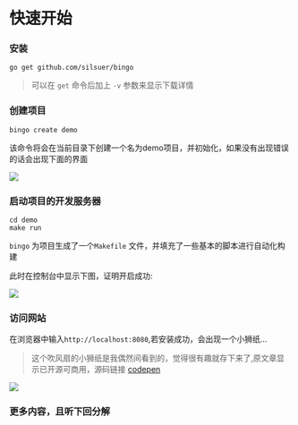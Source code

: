 # 快速开始

### 安装

```
go get github.com/silsuer/bingo
```


> 可以在 `get` 命令后加上 `-v` 参数来显示下载详情

### 创建项目

```
bingo create demo
```

  该命令将会在当前目录下创建一个名为demo项目，并初始化，如果没有出现错误的话会出现下面的界面

  ![](http://qiniu-cdn.zhiguanapp.com/24a006d2c7f2f52d9a345e4c2454cd7b)

### 启动项目的开发服务器

```
cd demo
make run
```

`bingo` 为项目生成了一个`Makefile` 文件，并填充了一些基本的脚本进行自动化构建

此时在控制台中显示下图，证明开启成功:

![](http://qiniu-cdn.zhiguanapp.com/ca12fa181c4d494640a72055a7af4cf4)

### 访问网站

在浏览器中输入`http://localhost:8080`,若安装成功，会出现一个小狮纸...

> 这个吹风扇的小狮纸是我偶然间看到的，觉得很有趣就存下来了,原文章显示已开源可商用，源码链接 [codepen](https://codepen.io/Yakudoo/pen/YXxmYR)

![](http://qiniu-cdn.zhiguanapp.com/a076a9134a5294317c3889506c667345)

### 更多内容，且听下回分解